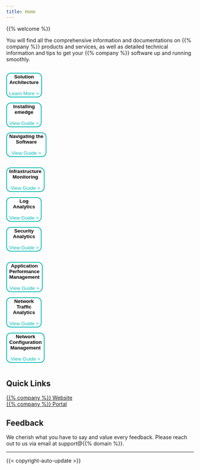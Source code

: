```yaml
---
title: Home
---
```


{{% welcome %}}

You will find all the comprehensive information and documentations on {{% company %}} products and services, as well as detailed technical information and tips to get your {{% company %}} software up and running smoothly.

<div class="row home-cat-rows" style="display: grid; overflow: auto;">
<div class="column home-cat-col">

<button name="button" style="background-color: #FFFFFF; border-radius: 12px; border: 2px solid #0ABAB5;" onclick="location.href='/overview/architecture';"><strong>Solution <br>Architecture</strong><br><br><span style="color: #0ABAB5;">Learn More ></span>
</button> 

<button name="button" style="background-color: #FFFFFF; border-radius: 12px; border: 2px solid #0ABAB5;" onclick="location.href='/overview/emedge/installation';"><strong>Installing<br> emedge</strong><br><br><span style="color: #0ABAB5;">View Guide ></span>
</button> 

<button name="button" style="background-color: #FFFFFF; border-radius: 12px; border: 2px solid #0ABAB5;" onclick="location.href='/cloud_vista/overview';"><strong>Navigating the <br>Software</strong><br><br><span style="color: #0ABAB5;">View Guide ></span>
</button> 
</div>
</div>

<div class="row home-cat-rows" style="display: grid; overflow: auto;">
<div class="column home-cat-col">

<button name="button" style="background-color: #FFFFFF;  border-radius: 12px; border: 2px solid #0ABAB5;" onclick="location.href='/cloud_vista/inframonitoring';"><strong>Infrastructure <br>Monitoring</strong><br><br><span style="color: #0ABAB5;">View Guide ></span>
</button> 

<button name="button" style="background-color: #FFFFFF;  border-radius: 12px; border: 2px solid #0ABAB5;" onclick="location.href='/cloud_vista/loganalytics';"><strong>Log <br>Analytics</strong><br><br><span style="color: #0ABAB5;">View Guide ></span>
</button> 

<button name="button" style="background-color: #FFFFFF;  border-radius: 12px; border: 2px solid #0ABAB5;" onclick="location.href='/cloud_vista/securityanalytics';"><strong>Security <br>Analytics</strong><br><br><span style="color: #0ABAB5;">View Guide ></span>
</button> 

</div>
</div>

<div class="row home-cat-rows" style="display: grid; overflow: auto;">
<div class="column home-cat-col">

<button name="button" style="background-color: #FFFFFF;  border-radius: 12px; border: 2px solid #0ABAB5;" onclick="location.href='/cloud_vista/apm';"><strong>Application <br>Performance <br>Management</strong><br><br><span style="color: #0ABAB5;">View Guide ></span>
</button> 

<button name="button" style="background-color: #FFFFFF;  border-radius: 12px; border: 2px solid #0ABAB5;" onclick="location.href='/cloud_vista/netflow';"><strong>Network<br> Traffic<br> Analytics</strong><br><br><span style="color: #0ABAB5;">View Guide ></span>
</button> 

<button name="button" style="background-color: #FFFFFF;  border-radius: 12px; border: 2px solid #0ABAB5;" onclick="location.href='/cloud_vista/ncm';"><strong>Network<br> Configuration <br>Management</strong><br><br><span style="color: #0ABAB5;">View Guide ></span>
</button> 
</div>
</div>


## Quick Links
 <a href="https://www.{{% domain %}}" target="_blank">{{% company %}} Website</a>
 <br>
 <a href="https://www.portal.{{% domain %}}" target="_blank">{{% company %}} Portal</a>

## Feedback
We cherish what you have to say and value every feedback. Please reach out to us via email at support@{{% domain %}}.

<hr>
{{< copyright-auto-update >}}
